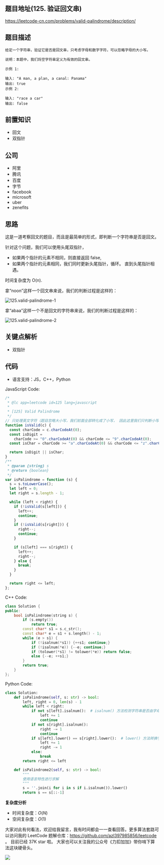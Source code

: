 ## 题目地址(125. 验证回文串)

https://leetcode-cn.com/problems/valid-palindrome/description/

## 题目描述

```
给定一个字符串，验证它是否是回文串，只考虑字母和数字字符，可以忽略字母的大小写。

说明：本题中，我们将空字符串定义为有效的回文串。

示例 1:

输入: "A man, a plan, a canal: Panama"
输出: true
示例 2:

输入: "race a car"
输出: false

```

## 前置知识

- 回文
- 双指针

## 公司

- 阿里
- 腾讯
- 百度
- 字节
- facebook
- microsoft
- uber
- zenefits

## 思路

这是一道考察回文的题目，而且是最简单的形式，即判断一个字符串是否是回文。

针对这个问题，我们可以使用头尾双指针，

- 如果两个指针的元素不相同，则直接返回 false,
- 如果两个指针的元素相同，我们同时更新头尾指针，循环。 直到头尾指针相遇。

时间复杂度为 O(n).

拿“noon”这样一个回文串来说，我们的判断过程是这样的：

![125.valid-palindrome-1](https://tva1.sinaimg.cn/large/007S8ZIlly1ghltxv0l6lj30fp0883yo.jpg)

拿“abaa”这样一个不是回文的字符串来说，我们的判断过程是这样的：

![125.valid-palindrome-2](https://tva1.sinaimg.cn/large/007S8ZIlly1ghltxzbhiqj30ff07y74k.jpg)

## 关键点解析

- 双指针

## 代码

- 语言支持：JS，C++，Python

JavaScript Code:

```js
/*
 * @lc app=leetcode id=125 lang=javascript
 *
 * [125] Valid Palindrome
 */
// 只处理英文字符（题目忽略大小写，我们前面全部转化成了小写， 因此这里我们只判断小写）和数字
function isValid(c) {
  const charCode = c.charCodeAt(0);
  const isDigit =
    charCode >= "0".charCodeAt(0) && charCode <= "9".charCodeAt(0);
  const isChar = charCode >= "a".charCodeAt(0) && charCode <= "z".charCodeAt(0);

  return isDigit || isChar;
}
/**
 * @param {string} s
 * @return {boolean}
 */
var isPalindrome = function (s) {
  s = s.toLowerCase();
  let left = 0;
  let right = s.length - 1;

  while (left < right) {
    if (!isValid(s[left])) {
      left++;
      continue;
    }
    if (!isValid(s[right])) {
      right--;
      continue;
    }

    if (s[left] === s[right]) {
      left++;
      right--;
    } else {
      break;
    }
  }

  return right <= left;
};
```

C++ Code:

```C++
class Solution {
public:
    bool isPalindrome(string s) {
        if (s.empty())
            return true;
        const char* s1 = s.c_str();
        const char* e = s1 + s.length() - 1;
        while (e > s1) {
            if (!isalnum(*s1)) {++s1; continue;}
            if (!isalnum(*e)) {--e; continue;}
            if (tolower(*s1) != tolower(*e)) return false;
            else {--e; ++s1;}
        }
        return true;
    }
};
```

Python Code:

```python
class Solution:
    def isPalindrome(self, s: str) -> bool:
        left, right = 0, len(s) - 1
        while left < right:
            if not s[left].isalnum():  # isalnum() 方法检测字符串是否由字母和数字组成
                left += 1
                continue
            if not s[right].isalnum():
                right -= 1
                continue
            if s[left].lower() == s[right].lower():  # lower() 方法转换字符串中所有大写字符为小写
                left += 1
                right -= 1
            else:
                break
        return right <= left

    def isPalindrome2(self, s: str) -> bool:
        """
        使用语言特性进行求解
        """
        s = ''.join(i for i in s if i.isalnum()).lower()
        return s == s[::-1]
```

**复杂度分析**

- 时间复杂度：$O(N)$
- 空间复杂度：$O(1)$

大家对此有何看法，欢迎给我留言，我有时间都会一一查看回答。更多算法套路可以访问我的 LeetCode 题解仓库：https://github.com/azl397985856/leetcode 。 目前已经 37K star 啦。
大家也可以关注我的公众号《力扣加加》带你啃下算法这块硬骨头。

![](https://tva1.sinaimg.cn/large/007S8ZIlly1gfcuzagjalj30p00dwabs.jpg)
